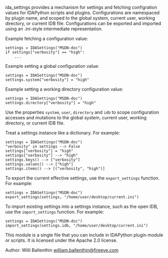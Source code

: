 ida_settings provides a mechanism for settings and fetching
configration values for IDAPython scripts and plugins.
Configurations are namespaced by plugin name,
and scoped to the global system, current user,
working directory, or current IDB file. Configurations
can be exported and imported using an .ini-style intermediate
representation.

Example fetching a configuration value:

    settings = IDASettings("MSDN-doc")
    if settings["verbosity"] == "high":
        ...

Example setting a global configuration value:

    settings = IDASettings("MSDN-doc")
    settings.system["verbosity"] = "high"

Example setting a working directory configuration value:

    settings = IDASettings("MSDN-doc")
    settings.directory["verbosity"] = "high"

Use the properties `system`, `user`, `directory` and `idb`
to scope configuration accesses and mutations to the global
system, current user, working directory, or current IDB file.

Treat a settings instance like a dictionary. For example:

    settings = IDASettings("MSDN-doc")
    "verbosity" in settings --> False
    settings["verbosity"] = "high"
    settings["verbosity"] --> "high"
    settings.keys() --> ["verbosity"]
    settings.values() --> ["high"]
    settings.items() --> [("verbosity", "high")]

To export the current effective settings, use the `export_settings`
function. For example:

    settings = IDASettings("MSDN-doc")
    export_settings(settings, "/home/user/desktop/current.ini")

To import existing settings into a settings instance, such as
the open IDB, use the `import_settings` function. For example:

    settings = IDASettings("MSDN-doc")
    import_settings(settings.idb, "/home/user/desktop/current.ini")

This module is a single file that you can include in IDAPython
plugin module or scripts. It is licensed under the Apache 2.0
license.

Author: Willi Ballenthin <william.ballenthin@fireeye.com>

